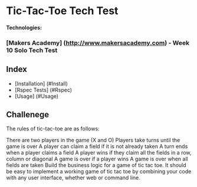 # Tic-Tac-Toe Tech Test
#### Technologies: 
### [Makers Academy] (http://www.makersacademy.com) - Week 10 Solo Tech Test

## Index
* [Installation] (#Install)
* [Rspec Tests] (#Rspec)
* [Usage] (#Usage)

## Challenege

The rules of tic-tac-toe are as follows:

There are two players in the game (X and O)
Players take turns until the game is over
A player can claim a field if it is not already taken
A turn ends when a player claims a field
A player wins if they claim all the fields in a row, column or diagonal
A game is over if a player wins
A game is over when all fields are taken
Build the business logic for a game of tic tac toe. It should be easy to implement a working game of tic tac toe by combining your code with any user interface, whether web or command line.
